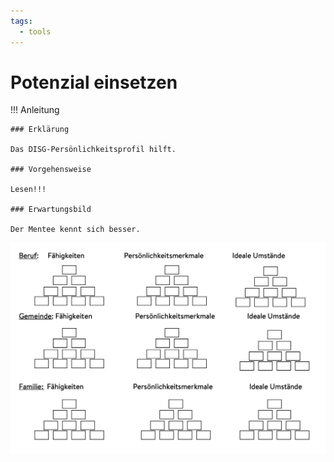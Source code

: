 ```yaml
---
tags:
  - tools
---
```


# Potenzial einsetzen

!!! Anleitung

    ### Erklärung

    Das DISG-Persönlichkeitsprofil hilft. 

    ### Vorgehensweise

    Lesen!!!

    ### Erwartungsbild

    Der Mentee kennt sich besser.

![](../assets/potential-einsetzen.png)